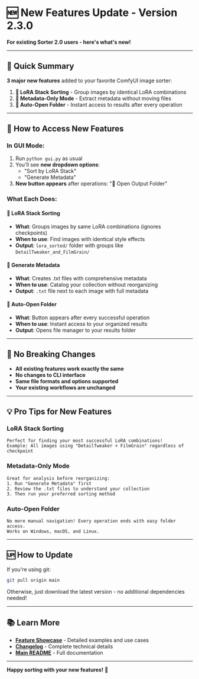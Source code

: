 # 🆕 New Features Update - Version 2.3.0

**For existing Sorter 2.0 users - here's what's new!**

---

## 🎯 Quick Summary

**3 major new features** added to your favorite ComfyUI image sorter:

1. **🧬 LoRA Stack Sorting** - Group images by identical LoRA combinations
2. **📄 Metadata-Only Mode** - Extract metadata without moving files  
3. **📁 Auto-Open Folder** - Instant access to results after every operation

---

## 🚀 How to Access New Features

### In GUI Mode:
1. Run `python gui.py` as usual
2. You'll see **new dropdown options**:
   - "Sort by LoRA Stack" 
   - "Generate Metadata"
3. **New button appears** after operations: "📁 Open Output Folder"

### What Each Does:

#### 🧬 LoRA Stack Sorting
- **What**: Groups images by same LoRA combinations (ignores checkpoints)
- **When to use**: Find images with identical style effects
- **Output**: `lora_sorted/` folder with groups like `DetailTweaker_and_FilmGrain/`

#### 📄 Generate Metadata  
- **What**: Creates .txt files with comprehensive metadata
- **When to use**: Catalog your collection without reorganizing
- **Output**: `.txt` file next to each image with full metadata

#### 📁 Auto-Open Folder
- **What**: Button appears after every successful operation
- **When to use**: Instant access to your organized results
- **Output**: Opens file manager to your results folder

---

## 🔧 No Breaking Changes

- **All existing features work exactly the same**
- **No changes to CLI interface**
- **Same file formats and options supported**
- **Your existing workflows are unchanged**

---

## 💡 Pro Tips for New Features

### LoRA Stack Sorting
```
Perfect for finding your most successful LoRA combinations!
Example: All images using "DetailTweaker + FilmGrain" regardless of checkpoint
```

### Metadata-Only Mode
```
Great for analysis before reorganizing:
1. Run "Generate Metadata" first
2. Review the .txt files to understand your collection  
3. Then run your preferred sorting method
```

### Auto-Open Folder
```
No more manual navigation! Every operation ends with easy folder access.
Works on Windows, macOS, and Linux.
```

---

## 🆙 How to Update

If you're using git:
```bash
git pull origin main
```

Otherwise, just download the latest version - no additional dependencies needed!

---

## 📚 Learn More

- **[Feature Showcase](FEATURE_SHOWCASE.md)** - Detailed examples and use cases
- **[Changelog](CHANGELOG.md)** - Complete technical details
- **[Main README](README.md)** - Full documentation

---

**Happy sorting with your new features!** 🎉
